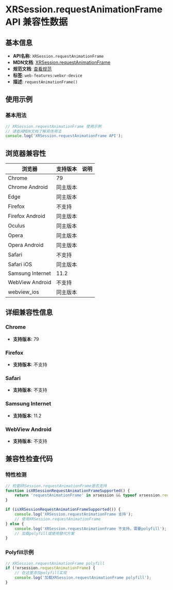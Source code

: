 # XRSession.requestAnimationFrame API 兼容性数据

## 基本信息

- **API名称**: `XRSession.requestAnimationFrame`
- **MDN文档**: [XRSession.requestAnimationFrame](https://developer.mozilla.org/docs/Web/API/XRSession/requestAnimationFrame)
- **规范文档**: [查看规范](https://immersive-web.github.io/webxr/#dom-xrsession-requestanimationframe)
- **标签**: `web-features:webxr-device`
- **描述**: `requestAnimationFrame()`

## 使用示例

### 基本用法

```javascript
// XRSession.requestAnimationFrame 使用示例
// 请查阅MDN文档了解具体用法
console.log('XRSession.requestAnimationFrame API');
```

## 浏览器兼容性

| 浏览器 | 支持版本 | 说明 |
|--------|----------|------|
| Chrome | 79 |  |
| Chrome Android | 同主版本 |  |
| Edge | 同主版本 |  |
| Firefox | 不支持 |  |
| Firefox Android | 同主版本 |  |
| Oculus | 同主版本 |  |
| Opera | 同主版本 |  |
| Opera Android | 同主版本 |  |
| Safari | 不支持 |  |
| Safari iOS | 同主版本 |  |
| Samsung Internet | 11.2 |  |
| WebView Android | 不支持 |  |
| webview_ios | 同主版本 |  |

## 详细兼容性信息

### Chrome

- **支持版本**: 79

### Firefox

- **支持版本**: 不支持

### Safari

- **支持版本**: 不支持

### Samsung Internet

- **支持版本**: 11.2

### WebView Android

- **支持版本**: 不支持

## 兼容性检查代码

### 特性检测

```javascript
// 检查XRSession.requestAnimationFrame是否支持
function isXRSessionRequestAnimationFrameSupported() {
    return 'requestAnimationFrame' in xrsession && typeof xrsession.requestAnimationFrame === 'function';
}

if (isXRSessionRequestAnimationFrameSupported()) {
    console.log('XRSession.requestAnimationFrame 支持');
    // 使用XRSession.requestAnimationFrame
} else {
    console.log('XRSession.requestAnimationFrame 不支持，需要polyfill');
    // 加载polyfill或使用替代方案
}
```

### Polyfill示例

```javascript
// XRSession.requestAnimationFrame polyfill
if (!xrsession.requestAnimationFrame) {
    // 在这里添加polyfill实现
    console.log('加载XRSession.requestAnimationFrame polyfill');
}
```

